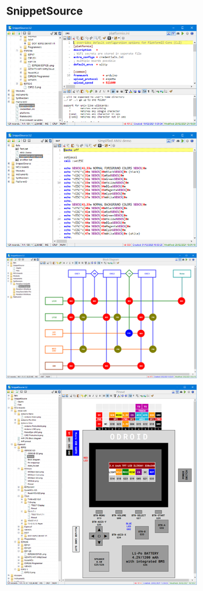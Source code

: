 # SnippetSource

![SnippetSource](https://github.com/beNative/lazarus/blob/master/projects/snippetsource/images/SnippetSource2.png)

![SnippetSource](https://github.com/beNative/lazarus/blob/master/projects/snippetsource/images/SnippetSource3.png)

![SnippetSource](https://github.com/beNative/lazarus/blob/master/projects/snippetsource/images/SnippetSource.png)

![SnippetSource](https://github.com/beNative/lazarus/blob/master/projects/snippetsource/images/SnippetSource1.png)

